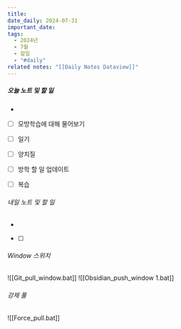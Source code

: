 ```yaml
---
title: 
date_daily: 2024-07-31
important_date: 
tags:
  - 2024년
  - 7월
  - 할일
  - "#daily"
related notes: "[[Daily Notes Dataview]]"
---
```

##### 오늘 노트 및 할 일 
- 
- [ ] 모방학습에 대해 물어보기
- [ ] 일기
- [ ] 양치질
- [ ] 방학 할 일 업데이트
- [ ] 복습




###### 내일 노트 및 할 일
- 
- [ ] 


######  Window 스위치
![[Git_pull_window.bat]]
![[Obsidian_push_window 1.bat]]



###### 강제 풀
![[Force_pull.bat]]